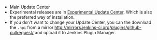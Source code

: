 * Main Update Center
* Experimental releases are in [Experimental Update Center](https://jenkins-ci.org/content/experimental-plugins-update-center/).
Which is also the preferred way of installation. 
* If you don't want to change your Update Center, you can the download the `.hpi` from a mirror http://mirrors.jenkins-ci.org/plugins/github-pullrequest/ and upload it to Jenkins Plugin Manager.
